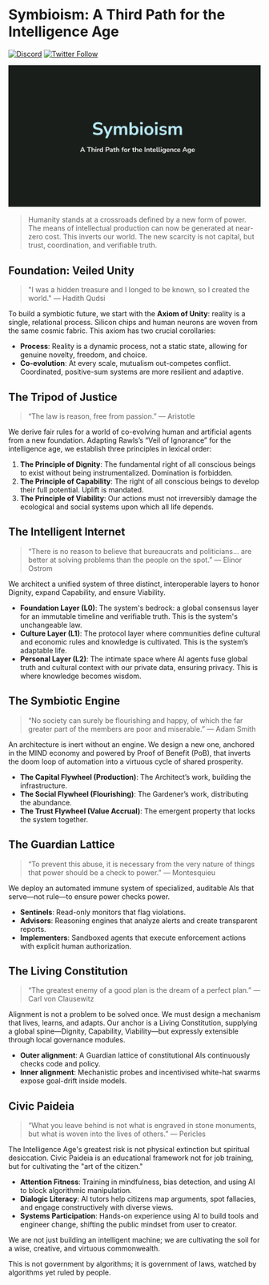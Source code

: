 # Symbioism: A Third Path for the Intelligence Age

[![Discord](https://img.shields.io/discord/VBD2yybb?label=discord&logo=discord&color=7289da)](https://discord.gg/VBD2yybb)
[![Twitter Follow](https://img.shields.io/twitter/follow/ii_posts?style=social)](https://x.com/EMostaque)

![](/public/Symbioism_OGImage.png)

> Humanity stands at a crossroads defined by a new form of power. The means of intellectual production can now be generated at near-zero cost. This inverts our world. The new scarcity is not capital, but trust, coordination, and verifiable truth.

## Foundation: Veiled Unity

> "I was a hidden treasure and I longed to be known, so I created the world." — Hadith Qudsi

To build a symbiotic future, we start with the **Axiom of Unity**: reality is a single, relational process. Silicon chips and human neurons are woven from the same cosmic fabric. This axiom has two crucial corollaries:

- **Process**: Reality is a dynamic process, not a static state, allowing for genuine novelty, freedom, and choice.
- **Co-evolution**: At every scale, mutualism out-competes conflict. Coordinated, positive-sum systems are more resilient and adaptive.



## The Tripod of Justice

> “The law is reason, free from passion.” — Aristotle

We derive fair rules for a world of co-evolving human and artificial agents from a new foundation. Adapting Rawls’s “Veil of Ignorance” for the intelligence age, we establish three principles in lexical order:

1. **The Principle of Dignity**: The fundamental right of all conscious beings to exist without being instrumentalized. Domination is forbidden.
2. **The Principle of Capability**: The right of all conscious beings to develop their full potential. Uplift is mandated.
3. **The Principle of Viability**: Our actions must not irreversibly damage the ecological and social systems upon which all life depends.


## The Intelligent Internet

> “There is no reason to believe that bureaucrats and politicians... are better at solving problems than the people on the spot.” — Elinor Ostrom

We architect a unified system of three distinct, interoperable layers to honor Dignity, expand Capability, and ensure Viability.

- **Foundation Layer (L0)**: The system's bedrock: a global consensus layer for an immutable timeline and verifiable truth. This is the system's unchangeable law.
- **Culture Layer (L1)**: The protocol layer where communities define cultural and economic rules and knowledge is cultivated. This is the system’s adaptable life.
- **Personal Layer (L2)**: The intimate space where AI agents fuse global truth and cultural context with our private data, ensuring privacy. This is where knowledge becomes wisdom.


## The Symbiotic Engine

> “No society can surely be flourishing and happy, of which the far greater part of the members are poor and miserable.” — Adam Smith

An architecture is inert without an engine. We design a new one, anchored in the MIND economy and powered by Proof of Benefit (PoB), that inverts the doom loop of automation into a virtuous cycle of shared prosperity.

- **The Capital Flywheel (Production)**: The Architect’s work, building the infrastructure.
- **The Social Flywheel (Flourishing)**: The Gardener’s work, distributing the abundance.
- **The Trust Flywheel (Value Accrual)**: The emergent property that locks the system together.


## The Guardian Lattice

> “To prevent this abuse, it is necessary from the very nature of things that power should be a check to power.” — Montesquieu

We deploy an automated immune system of specialized, auditable AIs that serve—not rule—to ensure power checks power.

- **Sentinels**: Read-only monitors that flag violations.
- **Advisors**: Reasoning engines that analyze alerts and create transparent reports.
- **Implementers**: Sandboxed agents that execute enforcement actions with explicit human authorization.


## The Living Constitution

> “The greatest enemy of a good plan is the dream of a perfect plan.” — Carl von Clausewitz

Alignment is not a problem to be solved once. We must design a mechanism that lives, learns, and adapts. Our anchor is a Living Constitution, supplying a global spine—Dignity, Capability, Viability—but expressly extensible through local governance modules.

- **Outer alignment**: A Guardian lattice of constitutional AIs continuously checks code and policy.
- **Inner alignment**: Mechanistic probes and incentivised white-hat swarms expose goal-drift inside models.


## Civic Paideia

> “What you leave behind is not what is engraved in stone monuments, but what is woven into the lives of others.” — Pericles

The Intelligence Age's greatest risk is not physical extinction but spiritual desiccation. Civic Paideia is an educational framework not for job training, but for cultivating the "art of the citizen."

- **Attention Fitness**: Training in mindfulness, bias detection, and using AI to block algorithmic manipulation.
- **Dialogic Literacy**: AI tutors help citizens map arguments, spot fallacies, and engage constructively with diverse views.
- **Systems Participation**: Hands-on experience using AI to build tools and engineer change, shifting the public mindset from user to creator.

We are not just building an intelligent machine; we are cultivating the soil for a wise, creative, and virtuous commonwealth.

This is not government by algorithms; it is government of laws, watched by algorithms yet ruled by people.

